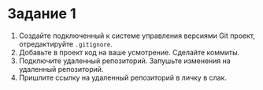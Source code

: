 # Задание 1
1. Создайте подключенный к системе управления версиями Git проект, отредактируйте `.gitignore`. 
2. Добавьте в проект код на ваше усмотрение. Сделайте коммиты.
3. Подключите удаленный репозиторий. Запушьте изменения на удаленный репозиторий.
4. Пришлите ссылку на удаленный репозиторий в личку в слак.

 